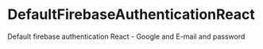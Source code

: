 # DefaultFirebaseAuthenticationReact
Default firebase authentication React - Google and E-mail and password 
